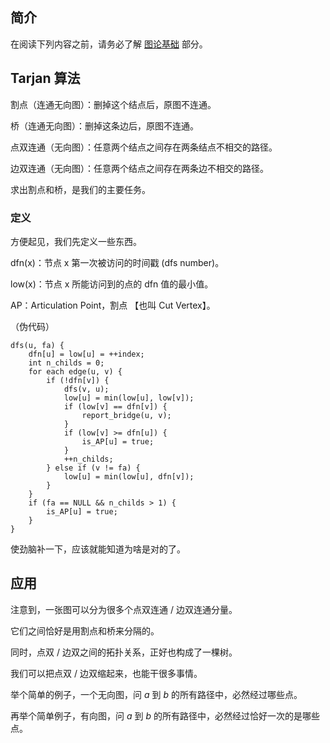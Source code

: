 ## 简介

在阅读下列内容之前，请务必了解 [图论基础](/graph/basic) 部分。

## Tarjan 算法

割点（连通无向图）：删掉这个结点后，原图不连通。

桥（连通无向图）：删掉这条边后，原图不连通。

点双连通（无向图）：任意两个结点之间存在两条结点不相交的路径。

边双连通（无向图）：任意两个结点之间存在两条边不相交的路径。

求出割点和桥，是我们的主要任务。

### 定义

方便起见，我们先定义一些东西。

dfn(x)：节点 x 第一次被访问的时间戳 (dfs number)。

low(x)：节点 x 所能访问到的点的 dfn 值的最小值。

AP：Articulation Point，割点 【也叫 Cut Vertex】。

（伪代码）

    dfs(u, fa) {
    	dfn[u] = low[u] = ++index;
    	int n_childs = 0;
    	for each edge(u, v) {
    		if (!dfn[v]) {
    			dfs(v, u);
    			low[u] = min(low[u], low[v]);
    			if (low[v] == dfn[v]) {
    				report_bridge(u, v);
    			}
    			if (low[v] >= dfn[u]) {
    				is_AP[u] = true;
    			}
    			++n_childs;
    		} else if (v != fa) {
    			low[u] = min(low[u], dfn[v]);
    		}
    	}
    	if (fa == NULL && n_childs > 1) {
    		is_AP[u] = true;
    	}
    }

使劲脑补一下，应该就能知道为啥是对的了。

## 应用

注意到，一张图可以分为很多个点双连通 / 边双连通分量。

它们之间恰好是用割点和桥来分隔的。

同时，点双 / 边双之间的拓扑关系，正好也构成了一棵树。

我们可以把点双 / 边双缩起来，也能干很多事情。

举个简单的例子，一个无向图，问 $a$ 到 $b$ 的所有路径中，必然经过哪些点。

再举个简单例子，有向图，问 $a$ 到 $b$ 的所有路径中，必然经过恰好一次的是哪些点。

